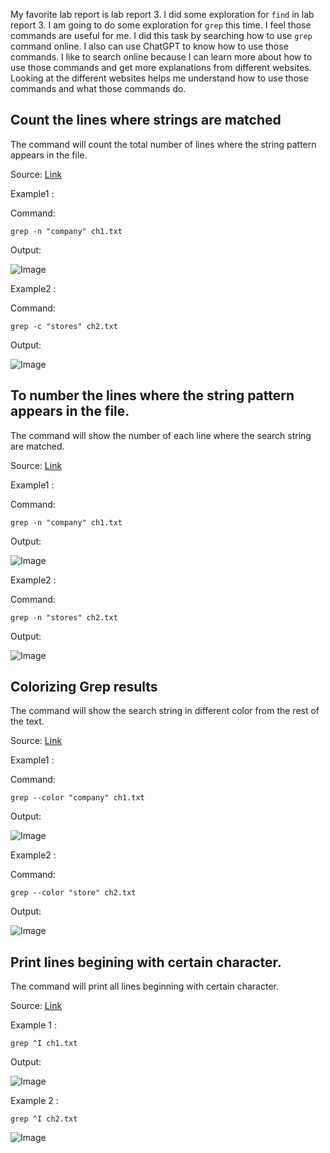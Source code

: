 My favorite lab report is lab report 3. I did some exploration for `find` in lab report 3. I am going to do some exploration for `grep` this time. I feel those commands are useful for me. I did this task by searching how to use `grep` command online. I also can use ChatGPT to know how to use those commands. I like to search online because I can learn more about how to use those commands and get more explanations from different websites. Looking at the different websites helps me understand how to use those commands and what those commands do.


## Count the lines where strings are matched

The command will count the total number of lines where the string pattern appears in the file.

Source: [Link](https://www.digitalocean.com/community/tutorials/grep-command-in-linux-unix)


Example1 :

Command: 

```grep -n "company" ch1.txt```

Output:

![Image](1-1.png)

Example2 :

Command: 

```grep -c "stores" ch2.txt```

Output:

![Image](1-2.png)

## To number the lines where the string pattern appears in the file.

The command will show the number of each line where the search string are matched.

Source: [Link](https://www.digitalocean.com/community/tutorials/grep-command-in-linux-unix)

Example1 :

Command:

 ```grep -n "company" ch1.txt```

Output:

![Image](2-1.png)


Example2 :

Command: 

```grep -n "stores" ch2.txt```

Output:

![Image](2-2.png)

## Colorizing Grep results

The command will show the search string in different color from the rest of the text.

Source: [Link](https://www.digitalocean.com/community/tutorials/grep-command-in-linux-unix)


Example1 :

Command:

```grep --color "company" ch1.txt```

Output:

![Image](3-1.png)

Example2 :

Command:

```grep --color "store" ch2.txt```

Output:

![Image](3-2.png)

## Print lines begining with certain character.

The command will print all lines beginning with certain character.

Source: [Link](https://www.digitalocean.com/community/tutorials/grep-command-in-linux-unix)

Example 1 :

```grep ^I ch1.txt```

Output: 

![Image](4-1.png)

Example 2 :

```grep ^I ch2.txt```

![Image](4-2.png)
